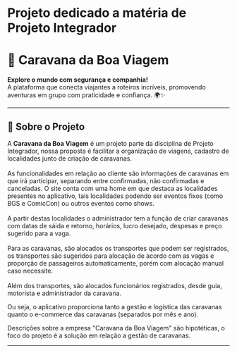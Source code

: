 
<h1>Projeto dedicado a matéria de Projeto Integrador</h1>

# 🚐 Caravana da Boa Viagem

**Explore o mundo com segurança e companhia!**  
A plataforma que conecta viajantes a roteiros incríveis, promovendo aventuras em grupo com praticidade e confiança. 🌍✨

---

## 📌 Sobre o Projeto

A **Caravana da Boa Viagem** é um projeto parte da disciplina de Projeto Integrador, nossa proposta é facilitar a organização de viagens, cadastro de localidades junto de criação de caravanas. <br><br>
As funcionalidades em relação ao cliente são informações de caravanas em que irá participar, separando entre confirmadas, não confirmadas e canceladas.
O site conta com uma home em que destaca as localidades presentes no aplicativo, tais localidades podendo ser eventos fixos (como BGS e ComicCon) ou outros eventos como shows. <br><br>
A partir destas localidades o administrador tem a função de criar caravanas com datas de sáida e retorno, horários, lucro desejado, despesas e preço sugerido para a vaga. <br><br> Para as caravanas, são alocados os transportes que podem ser registrados, os transportes são sugeridos para alocação de acordo com as vagas e proporção de passageiros automaticamente, porém com alocação manual caso necessite.<br><br>
Além dos transportes, são alocados funcionários registrados, desde guia, motorista e administrador da caravana.

Ou seja, o aplicativo proporciona tanto a gestão e logística das caravanas quanto o e-commerce das caravanas (separados por mês e ano).

Descrições sobre a empresa "Caravana da Boa Viagem" são hipotéticas, o foco do projeto é a solução em relação a gestão de caravanas.

---
